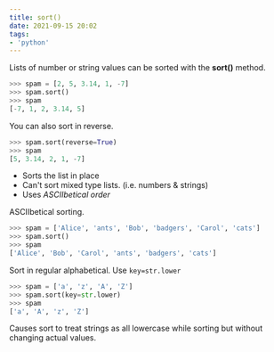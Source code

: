 ```yaml
---
title: sort()
date: 2021-09-15 20:02
tags:
- 'python'
---
```


Lists of number or string values can be sorted with the **sort()** method.

```python
>>> spam = [2, 5, 3.14, 1, -7]
>>> spam.sort()
>>> spam
[-7, 1, 2, 3.14, 5]
```

You can also sort in reverse.

```python
>>> spam.sort(reverse=True)
>>> spam
[5, 3.14, 2, 1, -7]
```

* Sorts the list in place
* Can't sort mixed type lists. (i.e. numbers & strings)
* Uses _ASCIIbetical order_ 

ASCIIbetical sorting.

```python
>>> spam = ['Alice', 'ants', 'Bob', 'badgers', 'Carol', 'cats']
>>> spam.sort()
>>> spam
['Alice', 'Bob', 'Carol', 'ants', 'badgers', 'cats']
```

Sort in regular alphabetical. Use `key=str.lower`

```python
>>> spam = ['a', 'z', 'A', 'Z']
>>> spam.sort(key=str.lower)
>>> spam
['a', 'A', 'z', 'Z']
```

Causes sort to treat strings as all lowercase while sorting but without changing
actual values.
